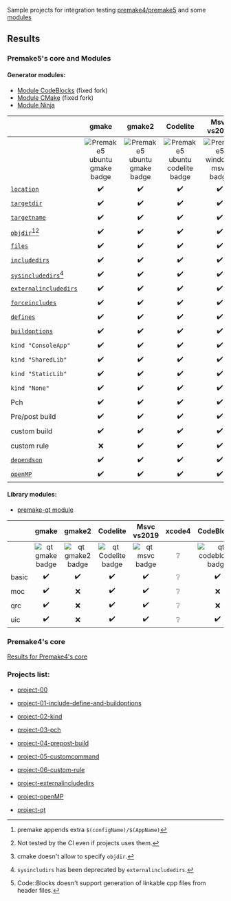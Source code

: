 Sample projects for integration testing [premake4/premake5](https://premake.github.io/) and some [modules](https://premake.github.io/community/modules)

## Results

### Premake5's core and Modules

#### Generator modules:
- [Module CodeBlocks](https://github.com/Jarod42/premake-codeblocks) (fixed fork)
- [Module CMake](https://github.com/Jarod42/premake-cmake) (fixed fork)
- [Module Ninja](https://github.com/jimon/premake-ninja)

||gmake|gmake2|Codelite|Msvc vs2019|xcode4|CodeBlocks|CMake|Ninja|
|:---|:---:|:---:|:---:|:---:|:---:|:---:|:---:|:---:|
||![Premake5 ubuntu gmake badge](https://github.com/Jarod42/premake-sample-projects/workflows/premake5-ubuntu-gmake/badge.svg)|![Premake5 ubuntu gmake badge](https://github.com/Jarod42/premake-sample-projects/workflows/premake5-ubuntu-gmake2/badge.svg)|![Premake5 ubuntu codelite badge](https://github.com/Jarod42/premake-sample-projects/workflows/premake5-ubuntu-codelite/badge.svg)|![Premake5 windows msvc badge](https://github.com/Jarod42/premake-sample-projects/workflows/premake5-windows-msvc/badge.svg)|![Premake5 windows msvc badge](https://github.com/Jarod42/premake-sample-projects/workflows/premake5-mac-xcode4/badge.svg)|![Premake5 ubuntu codeblocks badge](https://github.com/Jarod42/premake-sample-projects/workflows/premake5-ubuntu-codeblocks/badge.svg)|![Premake5 ubuntu cmake badge](https://github.com/Jarod42/premake-sample-projects/workflows/premake5-ubuntu-cmake/badge.svg)|![Premake5 ubuntu ninja badge](https://github.com/Jarod42/premake-sample-projects/workflows/premake5-ubuntu-ninja/badge.svg)|
|[`location`](https://premake.github.io/docs/location)|:heavy_check_mark:|:heavy_check_mark:|:heavy_check_mark:|:heavy_check_mark:|:heavy_check_mark:|:heavy_check_mark:|:heavy_check_mark:|:heavy_check_mark:|
|[`targetdir`](https://premake.github.io/docs/targetdir)|:heavy_check_mark:|:heavy_check_mark:|:heavy_check_mark:|:heavy_check_mark:|:heavy_check_mark:|:heavy_check_mark:|:heavy_check_mark:|:heavy_check_mark:|
|[`targetname`](https://premake.github.io/docs/targetname)|:heavy_check_mark:|:heavy_check_mark:|:heavy_check_mark:|:heavy_check_mark:|:heavy_check_mark:|:heavy_check_mark:|:heavy_check_mark:|:heavy_check_mark:|
|[`objdir`](https://premake.github.io/docs/objdir)[^objdir_extra][^untested_by_ci]|:heavy_check_mark:|:heavy_check_mark:|:heavy_check_mark:|:heavy_check_mark:|:heavy_check_mark:|:heavy_check_mark:|:x:[^cmake_objdir]|:heavy_check_mark:|
|[`files`](https://premake.github.io/docs/files)|:heavy_check_mark:|:heavy_check_mark:|:heavy_check_mark:|:heavy_check_mark:|:heavy_check_mark:|:heavy_check_mark:|:heavy_check_mark:|:heavy_check_mark:|
|[`includedirs`](https://premake.github.io/docs/includedirs)|:heavy_check_mark:|:heavy_check_mark:|:heavy_check_mark:|:heavy_check_mark:|:heavy_check_mark:|:heavy_check_mark:|:heavy_check_mark:|:heavy_check_mark:|
|[`sysincludedirs`](https://premake.github.io/docs/sysincludedirs)[^deprecated_sysincludedirs]|:heavy_check_mark:|:heavy_check_mark:|:heavy_check_mark:|:heavy_check_mark:|:heavy_check_mark:|:heavy_check_mark:|:heavy_check_mark: (Fixed)|:heavy_check_mark:|
|[`externalincludedirs`](https://premake.github.io/docs/externalincludedirs)|:heavy_check_mark:|:heavy_check_mark:|:heavy_check_mark:|:heavy_check_mark:|:heavy_check_mark:|:heavy_check_mark:(Fixed)|:heavy_check_mark:(Fixed)|:heavy_check_mark:|
|[`forceincludes`](https://premake.github.io/docs/forceincludes)|:heavy_check_mark:|:heavy_check_mark:|:heavy_check_mark:|:heavy_check_mark:|:x:|:heavy_check_mark:|:heavy_check_mark: (Fixed)|:heavy_check_mark:|
|[`defines`](https://premake.github.io/docs/defines)|:heavy_check_mark:|:heavy_check_mark:|:heavy_check_mark:|:heavy_check_mark:|:heavy_check_mark:|:heavy_check_mark:|:heavy_check_mark:|:heavy_check_mark:|
|[`buildoptions`](https://premake.github.io/docs/buildoptions)|:heavy_check_mark:|:heavy_check_mark:|:heavy_check_mark:|:heavy_check_mark:|:heavy_check_mark:|:heavy_check_mark:|:heavy_check_mark:|:heavy_check_mark:|
|`kind "ConsoleApp"`|:heavy_check_mark:|:heavy_check_mark:|:heavy_check_mark:|:heavy_check_mark:|:heavy_check_mark:|:heavy_check_mark:|:heavy_check_mark:|:heavy_check_mark:|
|`kind "SharedLib"`|:heavy_check_mark:|:heavy_check_mark:|:heavy_check_mark:|:heavy_check_mark:|:heavy_check_mark:|:heavy_check_mark:|:heavy_check_mark: (Fixed)|:heavy_check_mark:|
|`kind "StaticLib"`|:heavy_check_mark:|:heavy_check_mark:|:heavy_check_mark:|:heavy_check_mark:|:heavy_check_mark:|:heavy_check_mark:|:heavy_check_mark: (Fixed)|:heavy_check_mark:|
|`kind "None"`|:heavy_check_mark:|:heavy_check_mark:|:heavy_check_mark:|:heavy_check_mark:|:heavy_check_mark:|:x:|:x:|:heavy_check_mark:|
|Pch|:heavy_check_mark:|:heavy_check_mark:|:heavy_check_mark:|:heavy_check_mark:|:x:|:heavy_check_mark:|:heavy_check_mark:|:heavy_check_mark:|
|Pre/post build|:heavy_check_mark:|:heavy_check_mark:|:heavy_check_mark:|:heavy_check_mark:|:x:|:heavy_check_mark:|:heavy_check_mark: (Fixed)|:heavy_check_mark:|
|custom build|:heavy_check_mark:|:heavy_check_mark:|:heavy_check_mark:|:heavy_check_mark:|:heavy_check_mark:|:heavy_check_mark:[^codeblocks_custom_build]|:heavy_check_mark: (Fixed)|:heavy_check_mark:|
|custom rule|:x:|:heavy_check_mark:|:heavy_check_mark:|:heavy_check_mark:|:x:|:heavy_check_mark: (Fixed)|:heavy_check_mark: (Fixed)|:heavy_check_mark:|
|[`dependson`](https://premake.github.io/docs/dependson)|:heavy_check_mark:|:heavy_check_mark:|:heavy_check_mark:|:heavy_check_mark:|:heavy_check_mark:|:heavy_check_mark:|:heavy_check_mark:|:heavy_check_mark:|
|[`openMP`](https://premake.github.io/docs/openmp/)|:heavy_check_mark:|:heavy_check_mark:|:heavy_check_mark:|:heavy_check_mark:|:x:|:heavy_check_mark:|:heavy_check_mark:|:heavy_check_mark:|

[^untested_by_ci]: Not tested by the CI even if projects uses them.
[^objdir_extra]: premake appends extra `$(configName)/$(AppName)`
[^deprecated_sysincludedirs]: `sysincludirs` has been deprecated by `externalincludedirs`.
[^cmake_objdir]: cmake doesn't allow to specify `objdir`.
[^codeblocks_custom_build]: Code::Blocks doesn't support generation of linkable cpp files from header files.

#### Library modules:
- [premake-qt module](https://github.com/dcourtois/premake-qt)

||gmake|gmake2|Codelite|Msvc vs2019|xcode4|CodeBlocks|CMake|Ninja|
|:---|:---:|:---:|:---:|:---:|:---:|:---:|:---:|:---:|
||![qt gmake badge](https://github.com/Jarod42/premake-sample-projects/workflows/premake5-qt5-ubuntu-gmake/badge.svg)|![qt gmake2 badge](https://github.com/Jarod42/premake-sample-projects/workflows/premake5-qt5-ubuntu-gmake2/badge.svg)|![qt Codelite badge](https://github.com/Jarod42/premake-sample-projects/workflows/premake5-qt5-ubuntu-codelite/badge.svg)|![qt msvc badge](https://github.com/Jarod42/premake-sample-projects/workflows/premake5-qt5-windows-msvc/badge.svg)|:grey_question:|![qt codeblocks badge](https://github.com/Jarod42/premake-sample-projects/workflows/premake5-qt5-ubuntu-codeblocks/badge.svg)|![qt cmake badge](https://github.com/Jarod42/premake-sample-projects/workflows/premake5-qt5-ubuntu-cmake/badge.svg)|![qt ninja badge](https://github.com/Jarod42/premake-sample-projects/workflows/premake5-qt5-ubuntu-ninja/badge.svg)|
|basic|:heavy_check_mark:|:heavy_check_mark:|:heavy_check_mark:|:heavy_check_mark:|:grey_question:|:heavy_check_mark:|:heavy_check_mark:|:heavy_check_mark:|
|moc|:heavy_check_mark:|:x:|:heavy_check_mark:|:heavy_check_mark:|:grey_question:|:x:|:x:|:heavy_check_mark:|
|qrc|:heavy_check_mark:|:x:|:heavy_check_mark:|:heavy_check_mark:|:grey_question:|:x:|:x:|:heavy_check_mark:|
|uic|:heavy_check_mark:|:x:|:heavy_check_mark:|:heavy_check_mark:|:grey_question:|:heavy_check_mark:|:x:|:heavy_check_mark:|

### Premake4's core
[Results for Premake4's core](Premake4_results.md)

### Projects list:
- [project-00](projects/project-00/Readme.md)
- [project-01-include-define-and-buildoptions](projects/project-01-include-define-and-buildoptions/Readme.md)
- [project-02-kind](projects/project-02-kind/Readme.md)
- [project-03-pch](projects/project-03-pch/Readme.md)
- [project-04-prepost-build](projects/project-04-prepost-build/Readme.md)
- [project-05-customcommand](projects/project-05-customcommand/Readme.md)
- [project-06-custom-rule](projects/project-06-custom-rule/Readme.md)
- [project-externalincludedirs](projects/project-externalincludedirs/Readme.md)
- [project-openMP](projects/project-openMP/Readme.md)

- [project-qt](projects-qt/project-qt/Readme.md)
